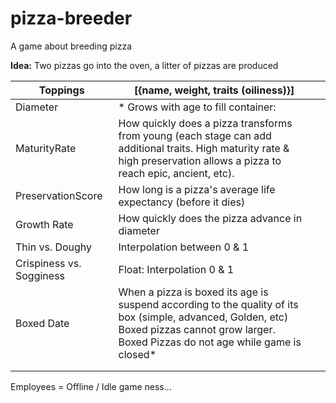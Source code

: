 # pizza-breeder
A game about breeding pizza

**Idea:** Two pizzas go into the oven, a litter of pizzas are produced



| **Toppings**             | [{name, weight, traits (oiliness)}]                          |      |
| ------------------------ | ------------------------------------------------------------ | ---- |
| Diameter                 | <Number>* Grows with age to fill container:                  |      |
| MaturityRate             | <Number> How quickly does a pizza transforms from young (each stage can add additional traits. High maturity rate & high preservation allows a pizza to reach epic, ancient, etc). |      |
| PreservationScore        | <Number> How long is a pizza's average life expectancy (before it dies) |      |
| Growth Rate              | <Number> How quickly does the pizza advance in diameter      |      |
| Thin vs. Doughy          | <Float> Interpolation between 0 & 1                          |      |
| Crispiness vs. Sogginess | <Float> Float: Interpolation 0 & 1                           |      |
| Boxed Date               | <Date> When a pizza is boxed its age is suspend according to the quality of its box (simple, advanced, Golden, etc) Boxed pizzas cannot grow larger.<br />Boxed Pizzas do not age while game is closed* |      |
|                          |                                                              |      |
|                          |                                                              |      |



Employees = Offline / Idle game ness...
